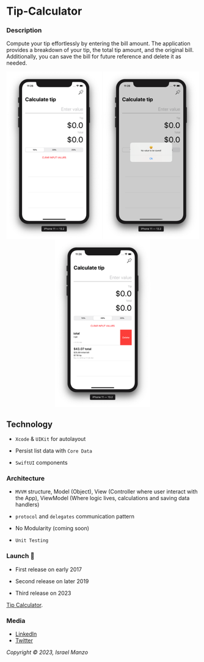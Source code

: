 # Tip-Calculator

### Description

Compute your tip effortlessly by entering the bill amount. The application provides a breakdown of your tip, the total tip amount, and the original bill. Additionally, you can save the bill for future reference and delete it as needed.

<p align="center">
<img src="/img/one.png" width="250"> <img src="/img/two.png" width="250"> <img src="/img/three.png" width="250">
</p>

## Technology

- ```Xcode``` & ```UIKit``` for autolayout

- Persist list data with ```Core Data``` 

- ```SwiftUI``` components

### Architecture

- ```MVVM``` structure, Model (Object), View (Controller where user interact with the App), ViewModel (Where logic lives, calculations and saving data handlers)

- ```protocol``` and ```delegates``` communication pattern

- No Modularity (coming soon)

- ```Unit Testing``` 

### Launch :rocket:
- First release on early 2017

- Second release on later 2019

- Third release on 2023

[Tip Calculator](https://itunes.apple.com/us/app/my-new-news/id1210234219?mt=8).

### Media
- [LinkedIn](https://www.linkedin.com/in/israel-manzo/) 
- [Twitter](https://twitter.com/israman30)

_Copyright &copy; 2023, Israel Manzo_
